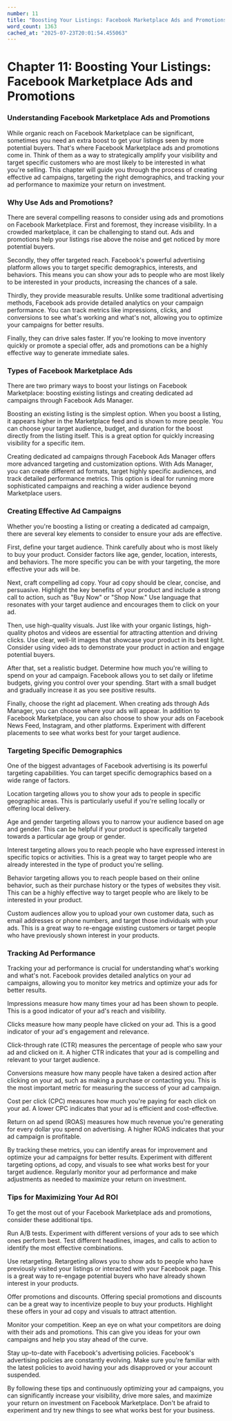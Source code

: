 ```yaml
---
number: 11
title: "Boosting Your Listings: Facebook Marketplace Ads and Promotions"
word_count: 1363
cached_at: "2025-07-23T20:01:54.455063"
---
```


# Chapter 11: Boosting Your Listings: Facebook Marketplace Ads and Promotions

### Understanding Facebook Marketplace Ads and Promotions

While organic reach on Facebook Marketplace can be significant, sometimes you need an extra boost to get your listings seen by more potential buyers. That's where Facebook Marketplace ads and promotions come in. Think of them as a way to strategically amplify your visibility and target specific customers who are most likely to be interested in what you're selling. This chapter will guide you through the process of creating effective ad campaigns, targeting the right demographics, and tracking your ad performance to maximize your return on investment.


### Why Use Ads and Promotions?

There are several compelling reasons to consider using ads and promotions on Facebook Marketplace. First and foremost, they increase visibility. In a crowded marketplace, it can be challenging to stand out. Ads and promotions help your listings rise above the noise and get noticed by more potential buyers.

Secondly, they offer targeted reach. Facebook's powerful advertising platform allows you to target specific demographics, interests, and behaviors. This means you can show your ads to people who are most likely to be interested in your products, increasing the chances of a sale.

Thirdly, they provide measurable results. Unlike some traditional advertising methods, Facebook ads provide detailed analytics on your campaign performance. You can track metrics like impressions, clicks, and conversions to see what's working and what's not, allowing you to optimize your campaigns for better results.

Finally, they can drive sales faster. If you're looking to move inventory quickly or promote a special offer, ads and promotions can be a highly effective way to generate immediate sales.


### Types of Facebook Marketplace Ads

There are two primary ways to boost your listings on Facebook Marketplace: boosting existing listings and creating dedicated ad campaigns through Facebook Ads Manager.

Boosting an existing listing is the simplest option. When you boost a listing, it appears higher in the Marketplace feed and is shown to more people. You can choose your target audience, budget, and duration for the boost directly from the listing itself. This is a great option for quickly increasing visibility for a specific item.

Creating dedicated ad campaigns through Facebook Ads Manager offers more advanced targeting and customization options. With Ads Manager, you can create different ad formats, target highly specific audiences, and track detailed performance metrics. This option is ideal for running more sophisticated campaigns and reaching a wider audience beyond Marketplace users.


### Creating Effective Ad Campaigns

Whether you're boosting a listing or creating a dedicated ad campaign, there are several key elements to consider to ensure your ads are effective.

First, define your target audience. Think carefully about who is most likely to buy your product. Consider factors like age, gender, location, interests, and behaviors. The more specific you can be with your targeting, the more effective your ads will be.

Next, craft compelling ad copy. Your ad copy should be clear, concise, and persuasive. Highlight the key benefits of your product and include a strong call to action, such as "Buy Now" or "Shop Now." Use language that resonates with your target audience and encourages them to click on your ad.

Then, use high-quality visuals. Just like with your organic listings, high-quality photos and videos are essential for attracting attention and driving clicks. Use clear, well-lit images that showcase your product in its best light. Consider using video ads to demonstrate your product in action and engage potential buyers.

After that, set a realistic budget. Determine how much you're willing to spend on your ad campaign. Facebook allows you to set daily or lifetime budgets, giving you control over your spending. Start with a small budget and gradually increase it as you see positive results.

Finally, choose the right ad placement. When creating ads through Ads Manager, you can choose where your ads will appear. In addition to Facebook Marketplace, you can also choose to show your ads on Facebook News Feed, Instagram, and other platforms. Experiment with different placements to see what works best for your target audience.


### Targeting Specific Demographics

One of the biggest advantages of Facebook advertising is its powerful targeting capabilities. You can target specific demographics based on a wide range of factors.

Location targeting allows you to show your ads to people in specific geographic areas. This is particularly useful if you're selling locally or offering local delivery.

Age and gender targeting allows you to narrow your audience based on age and gender. This can be helpful if your product is specifically targeted towards a particular age group or gender.

Interest targeting allows you to reach people who have expressed interest in specific topics or activities. This is a great way to target people who are already interested in the type of product you're selling.

Behavior targeting allows you to reach people based on their online behavior, such as their purchase history or the types of websites they visit. This can be a highly effective way to target people who are likely to be interested in your product.

Custom audiences allow you to upload your own customer data, such as email addresses or phone numbers, and target those individuals with your ads. This is a great way to re-engage existing customers or target people who have previously shown interest in your products.


### Tracking Ad Performance

Tracking your ad performance is crucial for understanding what's working and what's not. Facebook provides detailed analytics on your ad campaigns, allowing you to monitor key metrics and optimize your ads for better results.

Impressions measure how many times your ad has been shown to people. This is a good indicator of your ad's reach and visibility.

Clicks measure how many people have clicked on your ad. This is a good indicator of your ad's engagement and relevance.

Click-through rate (CTR) measures the percentage of people who saw your ad and clicked on it. A higher CTR indicates that your ad is compelling and relevant to your target audience.

Conversions measure how many people have taken a desired action after clicking on your ad, such as making a purchase or contacting you. This is the most important metric for measuring the success of your ad campaign.

Cost per click (CPC) measures how much you're paying for each click on your ad. A lower CPC indicates that your ad is efficient and cost-effective.

Return on ad spend (ROAS) measures how much revenue you're generating for every dollar you spend on advertising. A higher ROAS indicates that your ad campaign is profitable.

By tracking these metrics, you can identify areas for improvement and optimize your ad campaigns for better results. Experiment with different targeting options, ad copy, and visuals to see what works best for your target audience. Regularly monitor your ad performance and make adjustments as needed to maximize your return on investment.


### Tips for Maximizing Your Ad ROI

To get the most out of your Facebook Marketplace ads and promotions, consider these additional tips.

Run A/B tests. Experiment with different versions of your ads to see which ones perform best. Test different headlines, images, and calls to action to identify the most effective combinations.

Use retargeting. Retargeting allows you to show ads to people who have previously visited your listings or interacted with your Facebook page. This is a great way to re-engage potential buyers who have already shown interest in your products.

Offer promotions and discounts. Offering special promotions and discounts can be a great way to incentivize people to buy your products. Highlight these offers in your ad copy and visuals to attract attention.

Monitor your competition. Keep an eye on what your competitors are doing with their ads and promotions. This can give you ideas for your own campaigns and help you stay ahead of the curve.

Stay up-to-date with Facebook's advertising policies. Facebook's advertising policies are constantly evolving. Make sure you're familiar with the latest policies to avoid having your ads disapproved or your account suspended.

By following these tips and continuously optimizing your ad campaigns, you can significantly increase your visibility, drive more sales, and maximize your return on investment on Facebook Marketplace. Don't be afraid to experiment and try new things to see what works best for your business.
